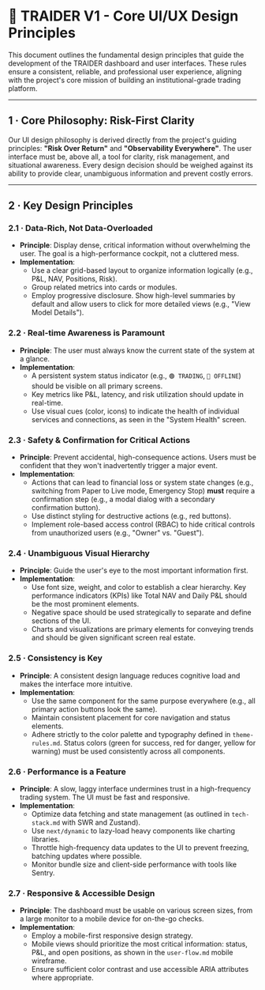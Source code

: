 # 📐 TRAIDER V1 - Core UI/UX Design Principles

This document outlines the fundamental design principles that guide the development of the TRAIDER dashboard and user interfaces. These rules ensure a consistent, reliable, and professional user experience, aligning with the project's core mission of building an institutional-grade trading platform.

---

## 1 · Core Philosophy: Risk-First Clarity

Our UI design philosophy is derived directly from the project's guiding principles: **"Risk Over Return"** and **"Observability Everywhere"**. The user interface must be, above all, a tool for clarity, risk management, and situational awareness. Every design decision should be weighed against its ability to provide clear, unambiguous information and prevent costly errors.

---

## 2 · Key Design Principles

### 2.1 · Data-Rich, Not Data-Overloaded

- **Principle**: Display dense, critical information without overwhelming the user. The goal is a high-performance cockpit, not a cluttered mess.
- **Implementation**:
  - Use a clear grid-based layout to organize information logically (e.g., P&L, NAV, Positions, Risk).
  - Group related metrics into cards or modules.
  - Employ progressive disclosure. Show high-level summaries by default and allow users to click for more detailed views (e.g., "View Model Details").

### 2.2 · Real-time Awareness is Paramount

- **Principle**: The user must always know the current state of the system at a glance.
- **Implementation**:
  - A persistent system status indicator (e.g., `🟢 TRADING`, `🔴 OFFLINE`) should be visible on all primary screens.
  - Key metrics like P&L, latency, and risk utilization should update in real-time.
  - Use visual cues (color, icons) to indicate the health of individual services and connections, as seen in the "System Health" screen.

### 2.3 · Safety & Confirmation for Critical Actions

- **Principle**: Prevent accidental, high-consequence actions. Users must be confident that they won't inadvertently trigger a major event.
- **Implementation**:
  - Actions that can lead to financial loss or system state changes (e.g., switching from Paper to Live mode, Emergency Stop) **must** require a confirmation step (e.g., a modal dialog with a secondary confirmation button).
  - Use distinct styling for destructive actions (e.g., red buttons).
  - Implement role-based access control (RBAC) to hide critical controls from unauthorized users (e.g., "Owner" vs. "Guest").

### 2.4 · Unambiguous Visual Hierarchy

- **Principle**: Guide the user's eye to the most important information first.
- **Implementation**:
  - Use font size, weight, and color to establish a clear hierarchy. Key performance indicators (KPIs) like Total NAV and Daily P&L should be the most prominent elements.
  - Negative space should be used strategically to separate and define sections of the UI.
  - Charts and visualizations are primary elements for conveying trends and should be given significant screen real estate.

### 2.5 · Consistency is Key

- **Principle**: A consistent design language reduces cognitive load and makes the interface more intuitive.
- **Implementation**:
  - Use the same component for the same purpose everywhere (e.g., all primary action buttons look the same).
  - Maintain consistent placement for core navigation and status elements.
  - Adhere strictly to the color palette and typography defined in `theme-rules.md`. Status colors (green for success, red for danger, yellow for warning) must be used consistently across all components.

### 2.6 · Performance is a Feature

- **Principle**: A slow, laggy interface undermines trust in a high-frequency trading system. The UI must be fast and responsive.
- **Implementation**:
  - Optimize data fetching and state management (as outlined in `tech-stack.md` with SWR and Zustand).
  - Use `next/dynamic` to lazy-load heavy components like charting libraries.
  - Throttle high-frequency data updates to the UI to prevent freezing, batching updates where possible.
  - Monitor bundle size and client-side performance with tools like Sentry.

### 2.7 · Responsive & Accessible Design

- **Principle**: The dashboard must be usable on various screen sizes, from a large monitor to a mobile device for on-the-go checks.
- **Implementation**:
  - Employ a mobile-first responsive design strategy.
  - Mobile views should prioritize the most critical information: status, P&L, and open positions, as shown in the `user-flow.md` mobile wireframe.
  - Ensure sufficient color contrast and use accessible ARIA attributes where appropriate.
